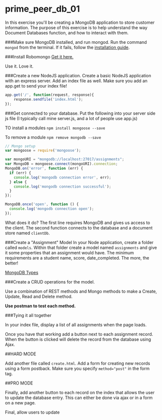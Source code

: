 # prime_peer_db_01
In this exercise you'll be creating a MongoDB application to store customer information. The purpose of this exercise is to help understand the way Document Databases function, and how to interact with them.

###Make sure MongoDB installed, and run mongod.
Run the command `mongod` from the terminal. If it fails, follow the [installation guide](http://docs.mongodb.org/manual/tutorial/install-mongodb-on-os-x/).

###Install Robomongo
[Get it here.](http://robomongo.org/)

Use it. Love it.

###Create a new NodeJS application. 
Create a basic NodeJS application with an express server. Add an index file as well. Make sure you add an app.get to send your index file!

``` JavaScript
app.get('/', function(request, response){
    response.sendfile('index.html');
});
```

###Get connected to your database.
Put the following into your server side js file (I typically call mine server.js, and a lot of people use app.js)

TO install a modules
`npm install mongoose --save`

To remove a module
`npm remove mongodb --save`

``` JavaScript
// Mongo setup
var mongoose = require('mongoose');

var mongoURI = "mongodb://localhost:27017/assignments";
var MongoDB = mongoose.connect(mongoURI).connection;
MongoDB.on('error', function (err) {
  if (err) {
    console.log('mongodb connection error', err);
  } else {
    console.log('mongodb connection successful');
  }
});

MongoDB.once('open', function () {
  console.log('mongodb connection open');
});
```

What does it do? The first line requires MongoDB and gives us access to the client. The second function connects to the database and a document store named `clientDb`. 

###Create a "Assignment" Model
In your Node application, create a folder called `models`. Within that folder create a model named `assignments` and give it some properties that an assignment would have. The minimum requirements are a student name, score, date_completed. The more, the better!

[MongoDB Types](http://docs.mongodb.org/manual/reference/bson-types/)

###Create a CRUD operations for the model.

Use a combination of REST methods and Mongo methods to make a Create, Update, Read and Delete method. 

**Use postman to test each method.**

###Tying it all together

In your index file, display a list of all assignments when the page loads. 

Once you have that working add a button next to each assignment record. When the button is clicked will delete the record from the database using Ajax.

##HARD MODE

Add another file called `create.html`. Add a form for creating new records using a form postback. Make sure you specify `method="post"` in the form tag.

##PRO MODE

Finally, add another button to each record on the index that allows the user to update the database entry. This can either be done via ajax or in a form on a new page.

Final, allow users to update 
